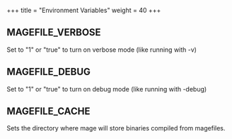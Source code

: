 +++
title = "Environment Variables"
weight = 40
+++

## MAGEFILE_VERBOSE

Set to "1" or "true" to turn on verbose mode (like running with -v)

## MAGEFILE_DEBUG 

Set to "1" or "true" to turn on debug mode (like running with -debug)

## MAGEFILE_CACHE

Sets the directory where mage will store binaries compiled from magefiles.